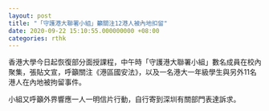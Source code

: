 ```yaml
---
layout: post
title: "「守護港大聯署小組」籲關注12港人被內地扣留"
date: 2020-09-22 15:10:55.000000000 +08:00
categories: rthk
---
```


香港大學今日起恢復部分面授課程，中午時「守護港大聯署小組」數名成員在校內聚集，張貼文宣，呼籲關注《港區國安法》，以及一名港大一年級學生與另外11名港人在內地被拘留事件。

小組又呼籲外界響應一人一明信片行動，自行寄到深圳有關部門表達訴求。

